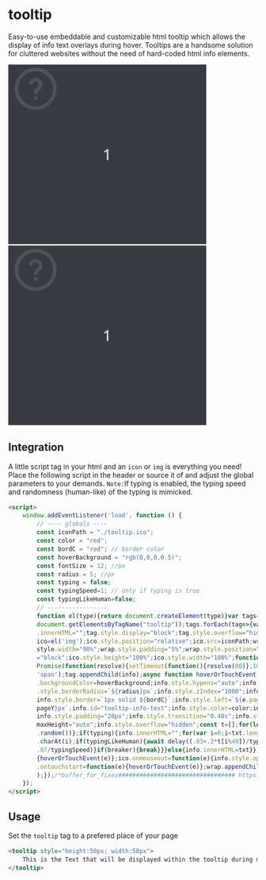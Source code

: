 # tooltip

Easy-to-use embeddable and customizable html tooltip which allows the display of info text overlays during hover. Tooltips are a handsome solution for cluttered websites without the need of hard-coded html info elements. 


<img src="demo1.gif" alt="drawing" width="400"/>


<img src="demo2.gif" alt="drawing" width="400"/>


## Integration
A little script tag in your html and an `icon` or `img` is everything you need!
Place the following script in the header or source it of and adjust the global parameters to your demands. `Note:`If typing is enabled, the typing speed and randomness (human-like) of the typing is mimicked.
```html
<script>
    window.addEventListener('load', function () {
        // ---- globals ----
        const iconPath = "./tooltip.ico";
        const color = "red";
        const bordC = "red"; // border color
        const hoverBackground = "rgb(0,0,0,0.5)";
        const fontSize = 12; //px
        const radius = 5; //px
        const typing = false; 
        const typingSpeed=1; // only if typing is true
        const typingLikeHuman=false;
        // -----------------
        function el(type){return document.createElement(type)}var tags=Array.prototype.slice.call(
        document.getElementsByTagName("tooltip"));tags.forEach(tag=>{var txt=tag.innerHTML;tag//20
        .innerHTML="";tag.style.display="block";tag.style.overflow="hidden";var wrap=el('div');var
        ico=el('img');ico.style.position="relative";ico.src=iconPath;wrap.style.height="90%";wrap.
        style.width="90%";wrap.style.padding="5%";wrap.style.position="relative";ico.style.display
        ="block";ico.style.height="100%";ico.style.width="100%";function delay(seconds){return new
        Promise(function(resolve){setTimeout(function(){resolve(00)},1000*seconds)});}var info=el(
        'span');tag.appendChild(info);async function hoverOrTouchEvent(e){breaker=false;info.style
        .backgroundColor=hoverBackground;info.style.hypens="auto";info.style.maxWidth="300px";info
        .style.borderRadius=`${radius}px`;info.style.zIndex="1000";info.style.position="absolute";
        info.style.border=`1px solid ${bordC}`;info.style.left=`${e.pageX}px`;info.style.top=`${e.
        pageY}px`;info.id="tooltip-info-text";info.style.color=color;info.style.fontSize=fontSize;
        info.style.padding="20px";info.style.transition="0.40s";info.style.opacity="1";info.style.
        maxHeight="auto";info.style.overflow="hidden";const t=[];for(let i=0;i<50;i++){t.push(Math
        .random())};if(typing){info.innerHTML="";for(var i=0;i<txt.length;i++){info.innerHTML+=txt
        .charAt(i);if(typingLikeHuman){await delay((.03+.2*t[i%49])/typingSpeed)}else{await delay(
        .07/typingSpeed)}if(breaker){break}}}else{info.innerHTML=txt}};ico.onmouseover=function(e)
        {hoverOrTouchEvent(e)};ico.onmouseout=function(e){info.style.opacity="0";breaker=true};ico
        .ontouchstart=function(e){hoverOrTouchEvent(e)};wrap.appendChild(ico);tag.appendChild(wrap
        );});/*buffer_for_fixes################################# https://github.com/B0-B © 2020 */
    });
</script>
```
## Usage
Set the `tooltip` tag to a prefered place of your page
```html
<tooltip style="height:50px; width:50px">
    This is the Text that will be displayed within the tooltip during mouse hover or touch events.
</tooltip>
```